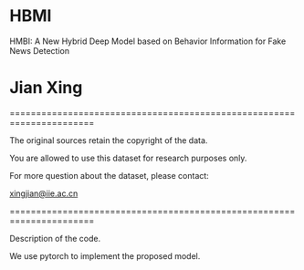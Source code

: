 # HBMI
HMBI: A New Hybrid Deep Model based on Behavior Information for Fake News Detection
# Jian Xing
======================================================================

The original sources retain the copyright of the data.

You are allowed to use this dataset for research purposes only.

For more question about the dataset, please contact:

xingjian@iie.ac.cn

======================================================================

Description of the code.

We use pytorch to implement the proposed model.
